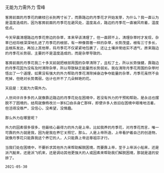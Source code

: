 无能为力需外力
雪峰

    客房前面的月季花的嫩枝已长到两寸长了，而靠路边的月季花才开始发芽，为什么？我一直认为是温度造成的，因为客房前面的月季花在避风处，温度高点，路边的月季花一直被风吹着，温度低点。

    今天早晨清理路边月季花旁边的杂草，本来早该清理了，但一直顾不上，清理杂草时才发现，杂草已经将根深深地扎进了月季花的根部，有一种像苜蓿一样的杂草，长势茂盛，根有三寸多长，且根系发达，再加上其他草，将月季花不仅紧紧地包裹了，还让土壤非常结实不透气，原来路边的月季花长势弱，主要的不是温度造成的，而是杂草导致的。

    客房前面的月季花我二十多天前就把根部周围的杂草清除了，且松了土，所以长势强健，靠路边的月季花因为没有及时清除杂草，所以导致缺乏能量而长势弱劣。我在清除月季花周围的杂草时悟出了一个道理，如果没有强大的外力帮助月季花清除掉身边争夺能量的杂草，月季花虽然不会死掉，但绝对长势蔫弱，估计也开不了几朵鲜艳的花。

    天启是：无能为力需外力。

    人世间许许多多的人就像靠近路边的月季花处在困境中，若没有外力的干预和帮助，是永远也摆脱不了困境的，结局就像杨改兰一家6口自杀身亡那样，即便许多人依旧在困境中艰难地活着，但活得没尊严，没信心，没希望，没情趣。

    那么外力在哪里呢？

    外力的因素很多很多，但最核心最得力的外力是上帝。比如我养的月季花，对月季花而言，唯一可靠的外力就是我，因为是我在养它关照它，那么，人是上帝所造，上帝看护着自己的创造物，就像月季花只能靠我这个养它的人，人只能靠上帝这尊祖宗才行。

    当我们处在困境中，不要祈求其他外力来帮助解脱困境，而要靠上帝，至于上帝派小船来，还是派汽艇来，还是派飞机来，还是调动其他更强大的人或因素来帮助我们解脱困境，那就是道的安排了。

    2021-05-30



